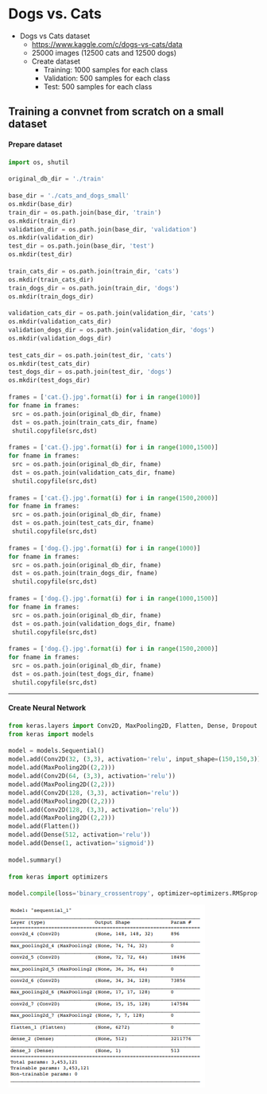 # Dogs vs. Cats

- Dogs vs Cats dataset 
  - https://www.kaggle.com/c/dogs-vs-cats/data 
  - 25000 images (12500 cats and 12500 dogs) 
  - Create dataset 
    - Training: 1000 samples for each class 
    - Validation: 500 samples for each class 
    - Test: 500 samples for each class

## Training a convnet from scratch on a small dataset

#### Prepare dataset

```python
import os, shutil

original_db_dir = './train'

base_dir = './cats_and_dogs_small'
os.mkdir(base_dir)
train_dir = os.path.join(base_dir, 'train')
os.mkdir(train_dir)
validation_dir = os.path.join(base_dir, 'validation')
os.mkdir(validation_dir)
test_dir = os.path.join(base_dir, 'test')
os.mkdir(test_dir)

train_cats_dir = os.path.join(train_dir, 'cats')
os.mkdir(train_cats_dir)
train_dogs_dir = os.path.join(train_dir, 'dogs')
os.mkdir(train_dogs_dir)

validation_cats_dir = os.path.join(validation_dir, 'cats')
os.mkdir(validation_cats_dir)
validation_dogs_dir = os.path.join(validation_dir, 'dogs')
os.mkdir(validation_dogs_dir)

test_cats_dir = os.path.join(test_dir, 'cats')
os.mkdir(test_cats_dir)
test_dogs_dir = os.path.join(test_dir, 'dogs')
os.mkdir(test_dogs_dir)

frames = ['cat.{}.jpg'.format(i) for i in range(1000)]
for fname in frames:
 src = os.path.join(original_db_dir, fname)
 dst = os.path.join(train_cats_dir, fname)
 shutil.copyfile(src,dst)

frames = ['cat.{}.jpg'.format(i) for i in range(1000,1500)]
for fname in frames:
 src = os.path.join(original_db_dir, fname)
 dst = os.path.join(validation_cats_dir, fname)
 shutil.copyfile(src,dst)

frames = ['cat.{}.jpg'.format(i) for i in range(1500,2000)]
for fname in frames:
 src = os.path.join(original_db_dir, fname)
 dst = os.path.join(test_cats_dir, fname)
 shutil.copyfile(src,dst)

frames = ['dog.{}.jpg'.format(i) for i in range(1000)]
for fname in frames:
 src = os.path.join(original_db_dir, fname)
 dst = os.path.join(train_dogs_dir, fname)
 shutil.copyfile(src,dst)

frames = ['dog.{}.jpg'.format(i) for i in range(1000,1500)]
for fname in frames:
 src = os.path.join(original_db_dir, fname)
 dst = os.path.join(validation_dogs_dir, fname)
 shutil.copyfile(src,dst)

frames = ['dog.{}.jpg'.format(i) for i in range(1500,2000)]
for fname in frames:
 src = os.path.join(original_db_dir, fname)
 dst = os.path.join(test_dogs_dir, fname)
 shutil.copyfile(src,dst)
```

---



#### Create Neural Network

```python
from keras.layers import Conv2D, MaxPooling2D, Flatten, Dense, Dropout
from keras import models

model = models.Sequential()
model.add(Conv2D(32, (3,3), activation='relu', input_shape=(150,150,3)))
model.add(MaxPooling2D((2,2)))
model.add(Conv2D(64, (3,3), activation='relu'))
model.add(MaxPooling2D((2,2)))
model.add(Conv2D(128, (3,3), activation='relu'))
model.add(MaxPooling2D((2,2)))
model.add(Conv2D(128, (3,3), activation='relu'))
model.add(MaxPooling2D((2,2)))
model.add(Flatten())
model.add(Dense(512, activation='relu'))
model.add(Dense(1, activation='sigmoid'))

model.summary()

from keras import optimizers

model.compile(loss='binary_crossentropy', optimizer=optimizers.RMSprop(lr=1e-4), metrics=['acc'])
```

![image-20220307174011390](../image.assets/image-20220307174011390.png)
